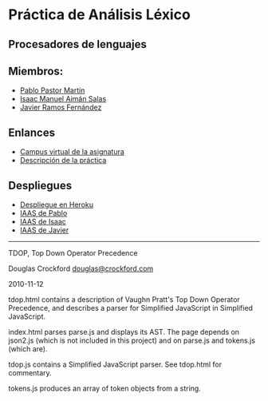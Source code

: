 # Práctica de Análisis Léxico

## Procesadores de lenguajes

## Miembros:

  * [Pablo Pastor Martín](https://0100890839.github.io)
  * [Isaac Manuel Aimán Salas](https://alu0100841565.github.io/)
  * [Javier Ramos Fernández](https://alu0100884982.github.io/)

## Enlances

* [Campus virtual de la asignatura](https://campusvirtual.ull.es/1617/course/view.php?id=1148)
* [Descripción de la práctica](https://casianorodriguezleon.gitbooks.io/ull-esit-1617/content/practicas/practicaanalisislexicotdop.html#recursos)

## Despliegues

* [Despliegue en Heroku](https://sleepy-atoll-21677.herokuapp.com/)
* [IAAS de Pablo](http://10.6.128.120:8082)
* [IAAS de Isaac](http://10.6.128.92:8082)
* [IAAS de Javier](http://10.6.128.252:8082)

___

TDOP, Top Down Operator Precedence

Douglas Crockford
douglas@crockford.com

2010-11-12

tdop.html contains a description of Vaughn Pratt's Top Down Operator Precedence,
and describes a parser for Simplified JavaScript in Simplified JavaScript.

index.html parses parse.js and displays its AST. The page depends on json2.js
(which is not included in this project) and on parse.js and tokens.js (which
are).

tdop.js contains a Simplified JavaScript parser. See tdop.html for commentary.

tokens.js produces an array of token objects from a string.
